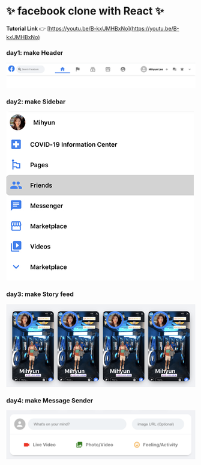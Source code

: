 # ✨ facebook clone with React ✨

**Tutorial Link** 👉 [https://youtu.be/B-kxUMHBxNo](https://youtu.be/B-kxUMHBxNo)

### day1: make Header

![md-Image/Untitled.png](md-Image/Untitled.png)

### day2: make Sidebar

![md-Image/Untitled1.jpg](md-Image/Untitled1.jpg)

### day3: make Story feed

![md-Image/Untitled2.png](md-Image/Untitled2.png)

### day4: make Message Sender

![md-Image/Untitled3.png](md-Image/Untitled3.png)
